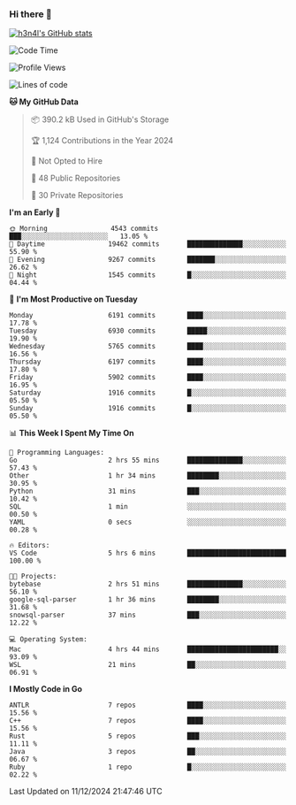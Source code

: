 ### Hi there 👋

[![h3n4l's GitHub stats](https://github-readme-stats.vercel.app/api?username=h3n4l&count_private=true&show_icons=true&theme=radical)](https://github.com/h3n4l/github-readme-stats)

<!--START_SECTION:waka-->
![Code Time](http://img.shields.io/badge/Code%20Time-2%2C021%20hrs%2036%20mins-blue)

![Profile Views](http://img.shields.io/badge/Profile%20Views-0-blue)

![Lines of code](https://img.shields.io/badge/From%20Hello%20World%20I%27ve%20Written-14.0%20million%20lines%20of%20code-blue)

**🐱 My GitHub Data** 

> 📦 390.2 kB Used in GitHub's Storage 
 > 
> 🏆 1,124 Contributions in the Year 2024
 > 
> 🚫 Not Opted to Hire
 > 
> 📜 48 Public Repositories 
 > 
> 🔑 30 Private Repositories 
 > 
**I'm an Early 🐤** 

```text
🌞 Morning                4543 commits        ███░░░░░░░░░░░░░░░░░░░░░░   13.05 % 
🌆 Daytime                19462 commits       ██████████████░░░░░░░░░░░   55.90 % 
🌃 Evening                9267 commits        ███████░░░░░░░░░░░░░░░░░░   26.62 % 
🌙 Night                  1545 commits        █░░░░░░░░░░░░░░░░░░░░░░░░   04.44 % 
```
📅 **I'm Most Productive on Tuesday** 

```text
Monday                   6191 commits        ████░░░░░░░░░░░░░░░░░░░░░   17.78 % 
Tuesday                  6930 commits        █████░░░░░░░░░░░░░░░░░░░░   19.90 % 
Wednesday                5765 commits        ████░░░░░░░░░░░░░░░░░░░░░   16.56 % 
Thursday                 6197 commits        ████░░░░░░░░░░░░░░░░░░░░░   17.80 % 
Friday                   5902 commits        ████░░░░░░░░░░░░░░░░░░░░░   16.95 % 
Saturday                 1916 commits        █░░░░░░░░░░░░░░░░░░░░░░░░   05.50 % 
Sunday                   1916 commits        █░░░░░░░░░░░░░░░░░░░░░░░░   05.50 % 
```


📊 **This Week I Spent My Time On** 

```text
💬 Programming Languages: 
Go                       2 hrs 55 mins       ██████████████░░░░░░░░░░░   57.43 % 
Other                    1 hr 34 mins        ████████░░░░░░░░░░░░░░░░░   30.95 % 
Python                   31 mins             ███░░░░░░░░░░░░░░░░░░░░░░   10.42 % 
SQL                      1 min               ░░░░░░░░░░░░░░░░░░░░░░░░░   00.50 % 
YAML                     0 secs              ░░░░░░░░░░░░░░░░░░░░░░░░░   00.28 % 

🔥 Editors: 
VS Code                  5 hrs 6 mins        █████████████████████████   100.00 % 

🐱‍💻 Projects: 
bytebase                 2 hrs 51 mins       ██████████████░░░░░░░░░░░   56.10 % 
google-sql-parser        1 hr 36 mins        ████████░░░░░░░░░░░░░░░░░   31.68 % 
snowsql-parser           37 mins             ███░░░░░░░░░░░░░░░░░░░░░░   12.22 % 

💻 Operating System: 
Mac                      4 hrs 44 mins       ███████████████████████░░   93.09 % 
WSL                      21 mins             ██░░░░░░░░░░░░░░░░░░░░░░░   06.91 % 
```

**I Mostly Code in Go** 

```text
ANTLR                    7 repos             ████░░░░░░░░░░░░░░░░░░░░░   15.56 % 
C++                      7 repos             ████░░░░░░░░░░░░░░░░░░░░░   15.56 % 
Rust                     5 repos             ███░░░░░░░░░░░░░░░░░░░░░░   11.11 % 
Java                     3 repos             ██░░░░░░░░░░░░░░░░░░░░░░░   06.67 % 
Ruby                     1 repo              █░░░░░░░░░░░░░░░░░░░░░░░░   02.22 % 
```




 Last Updated on 11/12/2024 21:47:46 UTC
<!--END_SECTION:waka-->

